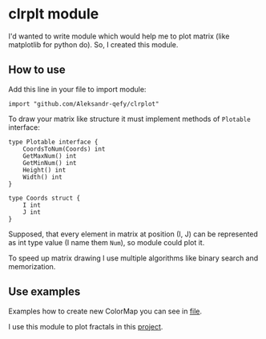 # clrplt module
I'd wanted to write module which would help me to plot matrix
(like matplotlib for python do). So, I created this module.


## How to use
Add this line in your file to import module:

```
import "github.com/Aleksandr-qefy/clrplot"
```


To draw your matrix like structure it must implement methods of `Plotable` interface:
```
type Plotable interface {
	CoordsToNum(Coords) int
	GetMaxNum() int
	GetMinNum() int
	Height() int
	Width() int
}

type Coords struct {
	I int
	J int
}
```


Supposed, that every element in matrix at position (I, J) 
can be represented as int type value (I name them `Num`),
so module could plot it.


To speed up matrix drawing I use multiple algorithms
like binary search and memorization. 


## Use examples
Examples how to create new ColorMap you can see in [file](https://github.com/Aleksandr-qefy/clrplot/blob/main/colormaps.go).


I use this module to plot fractals in this [project](https://github.com/Aleksandr-qefy/go_algebra_fractals).
